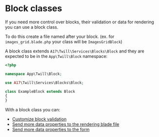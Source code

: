 # Block classes

If you need more control over blocks, their validation or data for rendering you can use a block class.

To do this create a file named after your block. (ex. for `images_grid.blade.php` your class will be
`ImagesGridBlock`)

A block class extends `A17\Twill\Services\Blocks\Block` and they are expected to be in the `App\Twill\Block` namespace:

```php
<?php

namespace App\Twill\Block;

use A17\Twill\Services\Blocks\Block;

class ExampleBlock extends Block
{
}
```

With a block class you can:

- [Customize block validation](./08_validating-blocks.md#block-class)
- [Send more data properties to the rendering blade file](./05_rendering-blocks.md#modifying-block-data)
- [Send more data properties to the form](./09_adding-data-to-block-forms.md)
